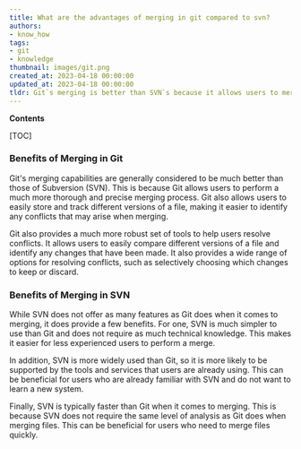 ```yaml
---
title: What are the advantages of merging in git compared to svn?
authors:
- know_how
tags:
- git
- knowledge
thumbnail: images/git.png
created_at: 2023-04-18 00:00:00
updated_at: 2023-04-18 00:00:00
tldr: Git`s merging is better than SVN`s because it allows users to merge changes more quickly and easily, with less conflict resolution required.
---
```


**Contents**

[TOC]

### Benefits of Merging in Git

Git's merging capabilities are generally considered to be much better than those of Subversion (SVN). This is because Git allows users to perform a much more thorough and precise merging process. Git also allows users to easily store and track different versions of a file, making it easier to identify any conflicts that may arise when merging.

Git also provides a much more robust set of tools to help users resolve conflicts. It allows users to easily compare different versions of a file and identify any changes that have been made. It also provides a wide range of options for resolving conflicts, such as selectively choosing which changes to keep or discard.

### Benefits of Merging in SVN

While SVN does not offer as many features as Git does when it comes to merging, it does provide a few benefits. For one, SVN is much simpler to use than Git and does not require as much technical knowledge. This makes it easier for less experienced users to perform a merge.

In addition, SVN is more widely used than Git, so it is more likely to be supported by the tools and services that users are already using. This can be beneficial for users who are already familiar with SVN and do not want to learn a new system.

Finally, SVN is typically faster than Git when it comes to merging. This is because SVN does not require the same level of analysis as Git does when merging files. This can be beneficial for users who need to merge files quickly.
